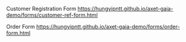 Customer Registration Form
https://hungyipntt.github.io/axet-gaia-demo/forms/customer-ref-form.html

Order Form
https://hungyipntt.github.io/axet-gaia-demo/forms/order-form.html
